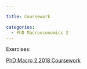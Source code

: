 ```yaml
---

title: Coursework

categories:
  - PhD Macroeconomics 2
---
```

Exercises:

<object data="https://www.tholden.org/wp-content/uploads/2018/05/PhD-Macro-2-2018-Coursework.pdf" type="application/pdf" width="100%" height="100%"><a href="https://www.tholden.org/wp-content/uploads/2018/05/PhD-Macro-2-2018-Coursework.pdf">PhD Macro 2 2018 Coursework</a></object>

